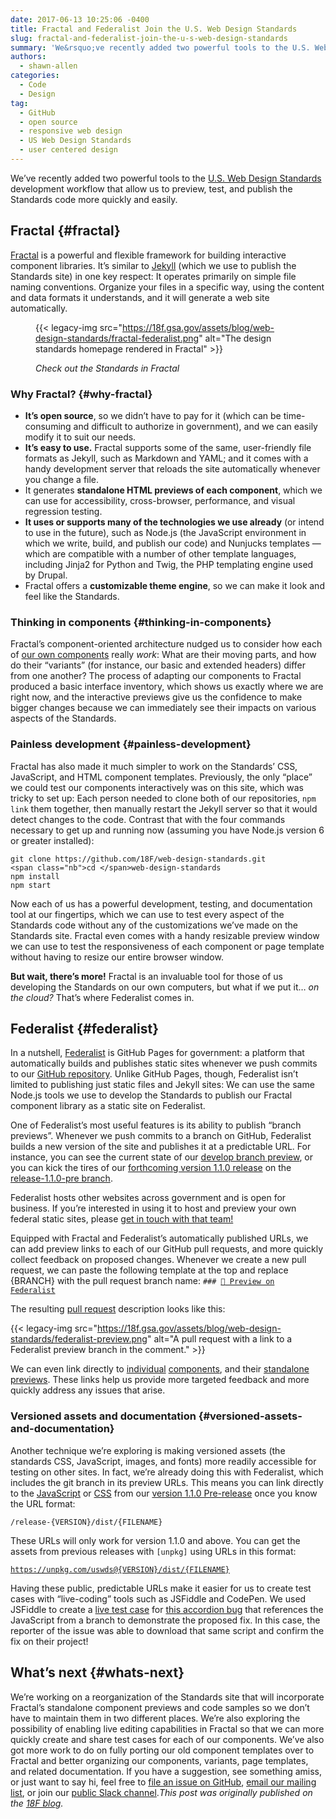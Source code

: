 ```yaml
---
date: 2017-06-13 10:25:06 -0400
title: Fractal and Federalist Join the U.S. Web Design Standards
slug: fractal-and-federalist-join-the-u-s-web-design-standards
summary: 'We&rsquo;ve recently added two powerful tools to the U.S. Web Design Standards development workflow that allow us to preview, test, and publish the Standards code more quickly and easily. Fractal Fractal is a powerful and flexible framework for building interactive component libraries. It&rsquo;s similar to Jekyll (which we use to publish the Standards site) in'
authors:
  - shawn-allen
categories:
  - Code
  - Design
tag:
  - GitHub
  - open source
  - responsive web design
  - US Web Design Standards
  - user centered design
---
```


We’ve recently added two powerful tools to the [U.S. Web Design Standards](https://standards.usa.gov/) development workflow that allow us to preview, test, and publish the Standards code more quickly and easily.

## Fractal {#fractal}

[Fractal](http://fractal.build/) is a powerful and flexible framework for building interactive component libraries. It’s similar to [Jekyll](https://jekyllrb.com/) (which we use to publish the Standards site) in one key respect: It operates primarily on simple file naming conventions. Organize your files in a specific way, using the content and data formats it understands, and it will generate a web site automatically.<figure>{{< legacy-img src="https://18f.gsa.gov/assets/blog/web-design-standards/fractal-federalist.png" alt="The design standards homepage rendered in Fractal" >}}<figcaption>

_Check out the Standards in Fractal_</figcaption></figure>

### Why Fractal? {#why-fractal}

  * **It’s open source**, so we didn’t have to pay for it (which can be time-consuming and difficult to authorize in government), and we can easily modify it to suit our needs.
  * **It’s easy to use.** Fractal supports some of the same, user-friendly file formats as Jekyll, such as Markdown and YAML; and it comes with a handy development server that reloads the site automatically whenever you change a file.
  * It generates **standalone HTML previews of each component**, which we can use for accessibility, cross-browser, performance, and visual regression testing.
  * **It uses or supports many of the technologies we use already** (or intend to use in the future), such as Node.js (the JavaScript environment in which we write, build, and publish our code) and Nunjucks templates — which are compatible with a number of other template languages, including Jinja2 for Python and Twig, the PHP templating engine used by Drupal.
  * Fractal offers a **customizable theme engine**, so we can make it look and feel like the Standards.

### Thinking in components {#thinking-in-components}

Fractal’s component-oriented architecture nudged us to consider how each of [our own components](https://standards.usa.gov/components/) really _work_: What are their moving parts, and how do their “variants” (for instance, our basic and extended headers) differ from one another? The process of adapting our components to Fractal produced a basic interface inventory, which shows us exactly where we are right now, and the interactive previews give us the confidence to make bigger changes because we can immediately see their impacts on various aspects of the Standards.

### Painless development {#painless-development}

Fractal has also made it much simpler to work on the Standards’ CSS, JavaScript, and HTML component templates. Previously, the only “place” we could test our components interactively was on this site, which was tricky to set up: Each person needed to clone both of our repositories, <code class="highlighter-rouge">npm link</code> them together, then manually restart the Jekyll server so that it would detect changes to the code. Contrast that with the four commands necessary to get up and running now (assuming you have Node.js version 6 or greater installed):

<div class="language-sh highlighter-rouge">
  <pre class="highlight"><code>git clone https://github.com/18F/web-design-standards.git
&lt;span class="nb">cd &lt;/span>web-design-standards
npm install
npm start
</code></pre>
</div>

Now each of us has a powerful development, testing, and documentation tool at our fingertips, which we can use to test every aspect of the Standards code without any of the customizations we’ve made on the Standards site. Fractal even comes with a handy resizable preview window we can use to test the responsiveness of each component or page template without having to resize our entire browser window.

**But wait, there’s more!** Fractal is an invaluable tool for those of us developing the Standards on our own computers, but what if we put it… _on the cloud?_ That’s where Federalist comes in.

## Federalist {#federalist}

In a nutshell, [Federalist](https://federalist.fr.cloud.gov/) is GitHub Pages for government: a platform that automatically builds and publishes static sites whenever we push commits to our [GitHub repository](https://github.com/18F/web-design-standards). Unlike GitHub Pages, though, Federalist isn’t limited to publishing just static files and Jekyll sites: We can use the same Node.js tools we use to develop the Standards to publish our Fractal component library as a static site on Federalist.

One of Federalist’s most useful features is its ability to publish “branch previews”. Whenever we push commits to a branch on GitHub, Federalist builds a new version of the site and publishes it at a predictable URL. For instance, you can see the current state of our [develop branch preview](https://federalist.fr.cloud.gov/preview/18f/web-design-standards/develop/), or you can kick the tires of our [forthcoming version 1.1.0 release](https://github.com/18F/web-design-standards/releases/tag/v1.1.0-pre) on the [release-1.1.0-pre branch](https://federalist.fr.cloud.gov/preview/18f/web-design-standards/release-1.1.0-pre/).

Federalist hosts other websites across government and is open for business. If you’re interested in using it to host and preview your own federal static sites, please [get in touch with that team!](https://docs.google.com/forms/d/1iB8aW7c9r1QH3s8XElQCrnXRGjAiPUYpWG1CMeEqGIo/viewform)

Equipped with Fractal and Federalist’s automatically published URLs, we can add preview links to each of our GitHub pull requests, and more quickly collect feedback on proposed changes. Whenever we create a new pull request, we can paste the following template at the top and replace {BRANCH} with the pull request branch name: <code class="highlighter-rouge">### [:eyes: Preview on Federalist](/{BRANCH}/)</code>

The resulting [pull request](https://github.com/18F/web-design-standards/pull/1836) description looks like this:

{{< legacy-img src="https://18f.gsa.gov/assets/blog/web-design-standards/federalist-preview.png" alt="A pull request with a link to a Federalist preview branch in the comment." >}}

We can even link directly to [individual](https://federalist.fr.cloud.gov/preview/18f/web-design-standards/release-1.1.0/components/detail/header--basic.html) [components](https://federalist.fr.cloud.gov/preview/18f/web-design-standards/release-1.1.0/components/detail/header--extended.html), and their [standalone previews](https://federalist.fr.cloud.gov/preview/18f/web-design-standards/release-1.1.0/components/preview/header--basic.html). These links help us provide more targeted feedback and more quickly address any issues that arise.

### Versioned assets and documentation {#versioned-assets-and-documentation}

Another technique we’re exploring is making versioned assets (the standards CSS, JavaScript, images, and fonts) more readily accessible for testing on other sites. In fact, we’re already doing this with Federalist, which includes the git branch in its preview URLs. This means you can link directly to the [JavaScript](https://federalist.fr.cloud.gov/preview/18f/web-design-standards/release-1.1.0-pre/dist/js/uswds.min.js) or [CSS](https://federalist.fr.cloud.gov/preview/18f/web-design-standards/release-1.1.0-pre/dist/css/uswds.min.css) from our [version 1.1.0 Pre-release](https://github.com/18F/web-design-standards/releases/tag/v1.1.0-pre) once you know the URL format:

<code class="highlighter-rouge">/release-{VERSION}/dist/{FILENAME}</code>

These URLs will only work for version 1.1.0 and above. You can get the assets from previous releases with <code class="highlighter-rouge">[unpkg]</code> using URLs in this format:

<code class="highlighter-rouge">https://unpkg.com/uswds@{VERSION}/dist/{FILENAME}</code>

Having these public, predictable URLs make it easier for us to create test cases with “live-coding” tools such as JSFiddle and CodePen. We used JSFiddle to create a [live test case](https://jsfiddle.net/47Lpu62z/9/) for [this accordion bug](https://github.com/18F/web-design-standards/issues/1762) that references the JavaScript from a branch to demonstrate the proposed fix. In this case, the reporter of the issue was able to download that same script and confirm the fix on their project!

## What’s next {#whats-next}

We’re working on a reorganization of the Standards site that will incorporate Fractal’s standalone component previews and code samples so we don’t have to maintain them in two different places. We’re also exploring the possibility of enabling live editing capabilities in Fractal so that we can more quickly create and share test cases for each of our components. We’ve also got more work to do on fully porting our old component templates over to Fractal and better organizing our components, variants, page templates, and related documentation. If you have a suggestion, see something amiss, or just want to say hi, feel free to [file an issue on GitHub](https://github.com/18F/web-design-standards/issues/new), [email our mailing list](mailto:uswebdesignstandards@gsa.gov), or join our [public Slack channel](https://chat.18f.gov/)._This post was originally published on the [18F blog](https://18f.gsa.gov/2017/06/06/fractal-and-federalist-join-the-us-web-design-standards/)._
